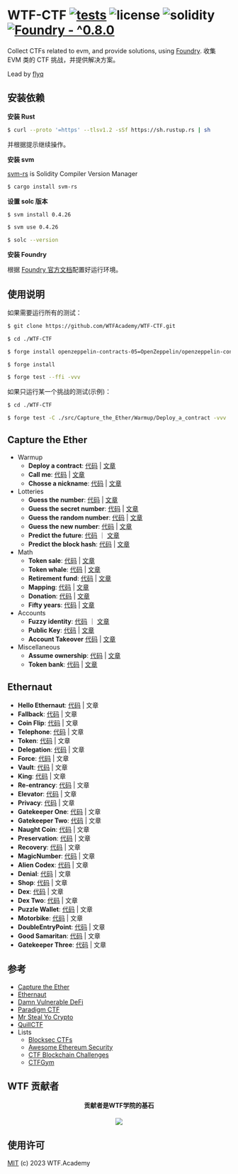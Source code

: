 # WTF-CTF [![tests](https://github.com/WTFAcademy/WTF-CTF/actions/workflows/ci.yml/badge.svg?label=tests)](https://github.com/WTFAcademy/WTF-CTF/actions/workflows/ci.yml) ![license](https://img.shields.io/github/license/WTFAcademy/WTF-CTF?label=license) ![solidity](https://img.shields.io/badge/solidity-^0.8.19-green) [![Foundry - ^0.8.0](https://img.shields.io/static/v1?label=Foundry&message=^0.8.0&color=black&logo=ethereum&logoColor=white)](https://book.getfoundry.sh/)


Collect CTFs related to evm, and provide solutions, using [Foundry](https://book.getfoundry.sh/). 收集 EVM 类的 CTF 挑战，并提供解决方案。

Lead by [flyq](https://github.com/flyq)

## 安装依赖


**安装 Rust**

```sh
$ curl --proto '=https' --tlsv1.2 -sSf https://sh.rustup.rs | sh
```
并根据提示继续操作。

**安装 svm**

[svm-rs](https://github.com/roynalnaruto/svm-rs) is Solidity Compiler Version Manager

```sh
$ cargo install svm-rs
```

**设置 solc 版本**
```sh
$ svm install 0.4.26

$ svm use 0.4.26

$ solc --version
```

**安装 Foundry**

根据 [Foundry 官方文档](https://getfoundry.sh/)配置好运行环境。

## 使用说明

如果需要运行所有的测试：
```sh
$ git clone https://github.com/WTFAcademy/WTF-CTF.git

$ cd ./WTF-CTF

$ forge install openzeppelin-contracts-05=OpenZeppelin/openzeppelin-contracts@v2.5.0 openzeppelin-contracts-06=OpenZeppelin/openzeppelin-contracts@v3.4.0 openzeppelin-contracts-08=OpenZeppelin/openzeppelin-contracts@v4.8.3

$ forge install

$ forge test --ffi -vvv 
```

如果只运行某一个挑战的测试(示例)：
```sh
$ cd ./WTF-CTF

$ forge test -C ./src/Capture_the_Ether/Warmup/Deploy_a_contract -vvv
```

## Capture the Ether

- Warmup
  - **Deploy a contract**: [代码](./src/Capture_the_Ether/Warmup/Deploy_a_contract/DeployChallenge.s.sol) | [文章](./src/Capture_the_Ether/Warmup/Deploy_a_contract/README.md)
  - **Call me**: [代码](./src/Capture_the_Ether/Warmup/Call_me/CallMeChallenge.t.sol) | [文章](./src/Capture_the_Ether/Warmup/Call_me/README.md)
  - **Chosse a nickname**: [代码](./src/Capture_the_Ether/Warmup/Choose_a_nickname/NicknameChallenge.t.sol) | [文章](./src/Capture_the_Ether/Warmup/Choose_a_nickname/README.md)
- Lotteries
  - **Guess the number**: [代码](./src/Capture_the_Ether/Lotteries/Guess_the_number/GuessTheNumberChallenge.t.sol) | [文章](./src/Capture_the_Ether/Lotteries/Guess_the_number/README.md)
  - **Guess the secret number**: [代码](./src/Capture_the_Ether/Lotteries/Guess_the_secret_number/GuessTheSecretNumberChallenge.t.sol) | [文章](./src/Capture_the_Ether/Lotteries/Guess_the_secret_number/README.md)
  - **Guess the random number**: [代码](./src/Capture_the_Ether/Lotteries/Guess_the_random_number/GuessTheRandomNumberChallenge.t.sol) | [文章](./src/Capture_the_Ether/Lotteries/Guess_the_random_number/README.md)
  - **Guess the new number**: [代码](./src/Capture_the_Ether/Lotteries/Guess_the_new_number/Attacker.sol) | [文章](./src/Capture_the_Ether/Lotteries/Guess_the_new_number/README.md)
  - **Predict the future**: [代码](./src/Capture_the_Ether/Lotteries/Predict_the_future/Attacker.sol) ｜ [文章](./src/Capture_the_Ether/Lotteries/Predict_the_future/README.md)
  - **Predict the block hash**: [代码](./src/Capture_the_Ether/Lotteries/Predict_the_block_hash/PredictTheBlockHashChallenge.t.sol) | [文章](./src/Capture_the_Ether/Lotteries/Predict_the_block_hash/README.md)
- Math
  - **Token sale**: [代码](./src/Capture_the_Ether/Math/Token_sale/TokenSaleChallenge.t.sol) | [文章](./src/Capture_the_Ether/Math/Token_sale/README.md)
  - **Token whale**: [代码](./src/Capture_the_Ether/Math/Token_whale/TokenWhaleChallenge.t.sol) | [文章](./src/Capture_the_Ether/Math/Token_whale/README.md)
  - **Retirement fund**: [代码](./src/Capture_the_Ether/Math/Retirement_fund/RetirementFundChallenge.t.sol) | [文章](./src/Capture_the_Ether/Math/Retirement_fund/README.md)
  - **Mapping**: [代码](./src/Capture_the_Ether/Math/Mapping/MappingChallenge.t.sol) | [文章](./src/Capture_the_Ether/Math/Mapping/README.md)
  - **Donation**: [代码](./src/Capture_the_Ether/Math/Donation/DonationChallenge.t.sol) | [文章](./src/Capture_the_Ether/Math/Donation/README.md)
  - **Fifty years**: [代码](./src/Capture_the_Ether/Math/Fifty_years/FiftyYearsChallenge.t.sol) | [文章](./src/Capture_the_Ether/Math/Fifty_years/README.md)
- Accounts
  - **Fuzzy identity**: [代码](./src/Capture_the_Ether/Accounts/Fuzzy_identity/FuzzyIdentityChallenge.t.sol) ｜ [文章](./src/Capture_the_Ether/Accounts/Fuzzy_identity/README.md)
  - **Public Key**: [代码](./src/Capture_the_Ether/Accounts/Public_Key/PublicKeyChallenge.t.sol) | [文章](./src/Capture_the_Ether/Accounts/Public_Key/README.md)
  - **Account Takeover** [代码](./src/Capture_the_Ether/Accounts/Account_Takeover/AccountTakeoverChallenge.t.sol) | [文章](./src/Capture_the_Ether/Accounts/Account_Takeover/README.md)
- Miscellaneous
  - **Assume ownership**: [代码](./src/Capture_the_Ether/Miscellaneous/Assume_ownership/AssumeOwnershipChallenge.t.sol) | [文章](./src/Capture_the_Ether/Miscellaneous/Assume_ownership/README.md)
  - **Token bank**: [代码](./src/Capture_the_Ether/Miscellaneous/Token_bank/TokenBankChallenge.t.sol) | [文章](./src/Capture_the_Ether/Miscellaneous/Token_bank/README.md)

## Ethernaut

- **Hello Ethernaut**: [代码](./src/Ethernaut/Hello_Ethernaut/Instance.t.sol) | 文章
- **Fallback**: [代码](./src/Ethernaut/Fallback/Fallback.t.sol) | 文章
- **Coin Flip**: [代码](./src/Ethernaut/Coin_Flip/CoinFlip.t.sol) | 文章
- **Telephone**: [代码](./src/Ethernaut/Telephone/Telephone.t.sol) | 文章
- **Token**: [代码](./src/Ethernaut/Token/Token.t.sol) | 文章
- **Delegation**: [代码](./src/Ethernaut/Delegation/Delegation.t.sol) | 文章
- **Force**: [代码](./src/Ethernaut/Force/Force.t.sol) | 文章
- **Vault**: [代码](./src/Ethernaut/Vault/Vault.t.sol) | 文章
- **King**: [代码](./src/Ethernaut/King/King.t.sol) | 文章
- **Re-entrancy**: [代码](./src/Ethernaut/Re-entrancy/Reentrance.t.sol) | 文章
- **Elevator**: [代码](./src/Ethernaut/Elevator/Elevator.t.sol) | 文章
- **Privacy**: [代码](./src/Ethernaut/Privacy/Privacy.t.sol) | 文章
- **Gatekeeper One**: [代码](./src/Ethernaut/Gatekeeper_One/GatekeeperOne.t.sol) | 文章
- **Gatekeeper Two**: [代码](./src/Ethernaut/Gatekeeper_Two/GatekeeperTwo.t.sol) | 文章
- **Naught Coin**: [代码](./src/Ethernaut/Naught_Coin/NaughtCoin.t.sol) | 文章
- **Preservation**: [代码](./src/Ethernaut/Preservation/Preservation.t.sol) | 文章
- **Recovery**: [代码](./src/Ethernaut/Recovery/Recovery.t.sol) | 文章
- **MagicNumber**: [代码](./src/Ethernaut/MagicNumber/MagicNum.t.sol) | 文章
- **Alien Codex**: [代码](./src/Ethernaut/Alien_Codex/AlienCodex.t.sol) | 文章
- **Denial**: [代码](./src/Ethernaut/Denial/Denial.t.sol) | 文章
- **Shop**: [代码](./src/Ethernaut/Shop/Shop.t.sol) | 文章
- **Dex**: [代码](./src/Ethernaut/Dex/Dex.t.sol) | 文章
- **Dex Two**: [代码](./src/Ethernaut/Dex_Two/DexTwo.t.sol) | 文章
- **Puzzle Wallet**: [代码](./src/Ethernaut/Puzzle_Wallet/PuzzleWallet.t.sol) | 文章
- **Motorbike**: [代码](./src/Ethernaut/Motorbike/Motorbike.t.sol) | 文章
- **DoubleEntryPoint**: [代码](./src/Ethernaut/DoubleEntryPoint/DoubleEntryPoint.t.sol) | 文章
- **Good Samaritan**: [代码](./src/Ethernaut/Good_Samaritan/GoodSamaritan.t.sol) | 文章
- **Gatekeeper Three**: [代码](./src/Ethernaut/Gatekeeper_Three/GatekeeperThree.t.sol) | 文章

## 参考

* [Capture the Ether](https://capturetheether.com/)
* [Ethernaut](https://ethernaut.openzeppelin.com/)
* [Damn Vulnerable DeFi](https://www.damnvulnerabledefi.xyz/)
* [Paradigm CTF](https://ctf.paradigm.xyz/)
* [Mr Steal Yo Crypto](https://mrstealyocrypto.xyz/)
* [QuillCTF](https://quillctf.super.site/)
* Lists
  * [Blocksec CTFs](https://github.com/blockthreat/blocksec-ctfs)
  * [Awesome Ethereum Security](https://github.com/crytic/awesome-ethereum-security)
  * [CTF Blockchain Challenges](https://github.com/minaminao/ctf-blockchain)
  * [CTFGym](https://github.com/PumpkingWok/CTFGym)



## WTF 贡献者
<div align="center">
  <h4 align="center">
    贡献者是WTF学院的基石
  </h4>
  <a href="https://github.com/WTFAcademy/WTF-CTF/graphs/contributors">
    <img src="https://contrib.rocks/image?repo=WTFAcademy/WTF-CTF" />
  </a>
</div>

## 使用许可
[MIT](LICENSE) (c) 2023 WTF.Academy
